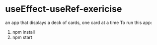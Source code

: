 # useEffect-useRef-exericise
an app that displays a deck of cards, one card at a time
To run this app:
1. npm install
2. npm start
